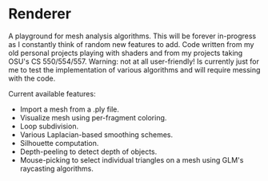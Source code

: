 # Renderer

A playground for mesh analysis algorithms. 
This will be forever in-progress as I constantly think of random new features to add. 
Code written from my old personal projects playing with shaders and from my projects taking OSU's CS 550/554/557.
Warning: not at all user-friendly! Is currently just for me to test the implementation of various algorithms and will require messing with the code.

Current available features:
* Import a mesh from a .ply file.
* Visualize mesh using per-fragment coloring.
* Loop subdivision.
* Various Laplacian-based smoothing schemes.
* Silhouette computation.
* Depth-peeling to detect depth of objects.
* Mouse-picking to select individual triangles on a mesh using GLM's raycasting algorithms.
